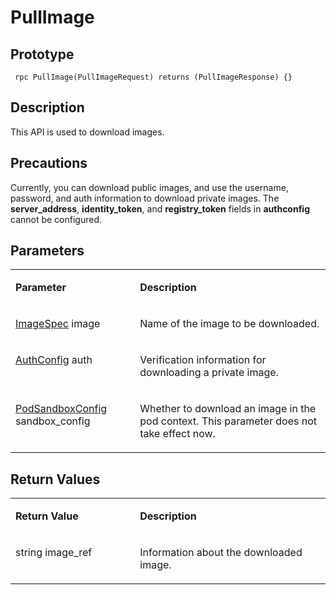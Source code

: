 # PullImage<a name="EN-US_TOPIC_0184808117"></a>

## Prototype<a name="en-us_topic_0183088062_section164301654155514"></a>

```
 rpc PullImage(PullImageRequest) returns (PullImageResponse) {}
```

## Description<a name="en-us_topic_0183088062_section729211519569"></a>

This API is used to download images.

## Precautions<a name="en-us_topic_0183088062_section973104418419"></a>

Currently, you can download public images, and use the username, password, and auth information to download private images. The  **server\_address**,  **identity\_token**, and  **registry\_token**  fields in  **authconfig**  cannot be configured.

## Parameters<a name="en-us_topic_0183088062_section349492895613"></a>

<a name="en-us_topic_0183088062_table184320467318"></a>
<table><tbody><tr id="en-us_topic_0183088062_row78917461336"><td class="cellrowborder" valign="top" width="39.54%"><p id="en-us_topic_0183088062_p1089154617315"><a name="en-us_topic_0183088062_p1089154617315"></a><a name="en-us_topic_0183088062_p1089154617315"></a><strong id="en-us_topic_0183088062_b15951141214911"><a name="en-us_topic_0183088062_b15951141214911"></a><a name="en-us_topic_0183088062_b15951141214911"></a>Parameter</strong></p>
</td>
<td class="cellrowborder" valign="top" width="60.46%"><p id="en-us_topic_0183088062_p128984613319"><a name="en-us_topic_0183088062_p128984613319"></a><a name="en-us_topic_0183088062_p128984613319"></a><strong id="en-us_topic_0183088062_b19416415114920"><a name="en-us_topic_0183088062_b19416415114920"></a><a name="en-us_topic_0183088062_b19416415114920"></a>Description</strong></p>
</td>
</tr>
<tr id="en-us_topic_0183088062_row10898461533"><td class="cellrowborder" valign="top" width="39.54%"><p id="en-us_topic_0183088062_p0136125811713"><a name="en-us_topic_0183088062_p0136125811713"></a><a name="en-us_topic_0183088062_p0136125811713"></a><a href="apis.md#en-us_topic_0182207110_li597891416252">ImageSpec</a> image</p>
</td>
<td class="cellrowborder" valign="top" width="60.46%"><p id="en-us_topic_0183088062_p1189846434"><a name="en-us_topic_0183088062_p1189846434"></a><a name="en-us_topic_0183088062_p1189846434"></a>Name of the image to be downloaded.</p>
</td>
</tr>
<tr id="en-us_topic_0183088062_row9786152142810"><td class="cellrowborder" valign="top" width="39.54%"><p id="en-us_topic_0183088062_p177861927284"><a name="en-us_topic_0183088062_p177861927284"></a><a name="en-us_topic_0183088062_p177861927284"></a><a href="apis.md#en-us_topic_0182207110_li1017394413316">AuthConfig</a> auth</p>
</td>
<td class="cellrowborder" valign="top" width="60.46%"><p id="en-us_topic_0183088062_p20786182142817"><a name="en-us_topic_0183088062_p20786182142817"></a><a name="en-us_topic_0183088062_p20786182142817"></a>Verification information for downloading a private image.</p>
</td>
</tr>
<tr id="en-us_topic_0183088062_row1665161618234"><td class="cellrowborder" valign="top" width="39.54%"><p id="en-us_topic_0183088062_p56519161236"><a name="en-us_topic_0183088062_p56519161236"></a><a name="en-us_topic_0183088062_p56519161236"></a><a href="apis.md#en-us_topic_0182207110_li253629701">PodSandboxConfig</a> sandbox_config</p>
</td>
<td class="cellrowborder" valign="top" width="60.46%"><p id="en-us_topic_0183088062_p1765216132316"><a name="en-us_topic_0183088062_p1765216132316"></a><a name="en-us_topic_0183088062_p1765216132316"></a>Whether to download an image in the pod context. This parameter does not take effect now.</p>
</td>
</tr>
</tbody>
</table>

## Return Values<a name="en-us_topic_0183088062_section10495164611565"></a>

<a name="en-us_topic_0183088062_table15296551936"></a>
<table><tbody><tr id="en-us_topic_0183088062_row18741555834"><td class="cellrowborder" valign="top" width="39.54%"><p id="en-us_topic_0183088062_p197485518319"><a name="en-us_topic_0183088062_p197485518319"></a><a name="en-us_topic_0183088062_p197485518319"></a><strong id="en-us_topic_0183088062_b634915904812"><a name="en-us_topic_0183088062_b634915904812"></a><a name="en-us_topic_0183088062_b634915904812"></a>Return Value</strong></p>
</td>
<td class="cellrowborder" valign="top" width="60.46%"><p id="en-us_topic_0183088062_p374185520310"><a name="en-us_topic_0183088062_p374185520310"></a><a name="en-us_topic_0183088062_p374185520310"></a><strong id="en-us_topic_0183088062_b46159264916"><a name="en-us_topic_0183088062_b46159264916"></a><a name="en-us_topic_0183088062_b46159264916"></a>Description</strong></p>
</td>
</tr>
<tr id="en-us_topic_0183088062_row87419551317"><td class="cellrowborder" valign="top" width="39.54%"><p id="en-us_topic_0183088062_p157445512318"><a name="en-us_topic_0183088062_p157445512318"></a><a name="en-us_topic_0183088062_p157445512318"></a>string image_ref</p>
</td>
<td class="cellrowborder" valign="top" width="60.46%"><p id="en-us_topic_0183088062_p14745551137"><a name="en-us_topic_0183088062_p14745551137"></a><a name="en-us_topic_0183088062_p14745551137"></a>Information about the downloaded image.</p>
</td>
</tr>
</tbody>
</table>

